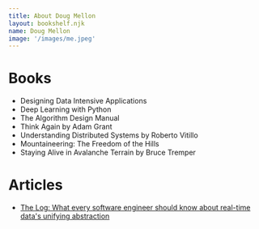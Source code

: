 ```yaml
---
title: About Doug Mellon
layout: bookshelf.njk
name: Doug Mellon
image: '/images/me.jpeg'
---
```

# Books
- Designing Data Intensive Applications
- Deep Learning with Python
- The Algorithm Design Manual
- Think Again by Adam Grant
- Understanding Distributed Systems by Roberto Vitillo
- Mountaineering: The Freedom of the Hills
- Staying Alive in Avalanche Terrain by Bruce Tremper

# Articles
- [The Log: What every software engineer should know about real-time data's unifying abstraction](https://engineering.linkedin.com/distributed-systems/log-what-every-software-engineer-should-know-about-real-time-datas-unifying)